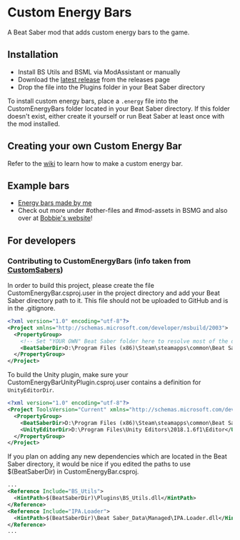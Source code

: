 # Custom Energy Bars
A Beat Saber mod that adds custom energy bars to the game.

## Installation
* Install BS Utils and BSML via ModAssistant or manually
* Download the [latest release](https://github.com/ckosmic/CustomEnergyBars/releases/latest) from the releases page
* Drop the file into the Plugins folder in your Beat Saber directory

To install custom energy bars, place a `.energy` file into the CustomEnergyBars folder located in your Beat Saber directory.  If this folder doesn't exist, either create it yourself or run Beat Saber at least once with the mod installed.

## Creating your own Custom Energy Bar
Refer to the [wiki](https://github.com/ckosmic/CustomEnergyBars/wiki) to learn how to make a custom energy bar.

## Example bars
* [Energy bars made by me](https://github.com/ckosmic/CustomEnergyBars/tree/master/Resources/ExampleBars)
* Check out more under #other-files and #mod-assets in BSMG and also over at [Bobbie's website](https://bobbie.dev/misc)!

## For developers
### Contributing to CustomEnergyBars (info taken from [CustomSabers](https://github.com/nalulululuna/CustomSaberPlugin))
In order to build this project, please create the file CustomEnergyBar.csproj.user in the project directory and add your Beat Saber directory path to it. This file should not be uploaded to GitHub and is in the .gitignore.

```xml 
<?xml version="1.0" encoding="utf-8"?>
<Project xmlns="http://schemas.microsoft.com/developer/msbuild/2003">
  <PropertyGroup>
    <!-- Set "YOUR OWN" Beat Saber folder here to resolve most of the dependency paths! -->
    <BeatSaberDir>D:\Program Files (x86)\Steam\steamapps\common\Beat Saber</BeatSaberDir>
  </PropertyGroup>
</Project>
```

To build the Unity plugin, make sure your CustomEnergyBarUnityPlugin.csproj.user contains a definition for `UnityEditorDir`.

```xml
<?xml version="1.0" encoding="utf-8"?>
<Project ToolsVersion="Current" xmlns="http://schemas.microsoft.com/developer/msbuild/2003">
  <PropertyGroup>
    <BeatSaberDir>D:\Program Files (x86)\Steam\steamapps\common\Beat Saber</BeatSaberDir>
	<UnityEditorDir>D:\Program Files\Unity Editors\2018.1.6f1\Editor</UnityEditorDir>
  </PropertyGroup>
</Project>
```

If you plan on adding any new dependencies which are located in the Beat Saber directory, it would be nice if you edited the paths to use $(BeatSaberDir) in CustomEnergyBar.csproj.

```xml 
...
<Reference Include="BS_Utils">
  <HintPath>$(BeatSaberDir)\Plugins\BS_Utils.dll</HintPath>
</Reference>
<Reference Include="IPA.Loader">
  <HintPath>$(BeatSaberDir)\Beat Saber_Data\Managed\IPA.Loader.dll</HintPath>
</Reference>
...
```
